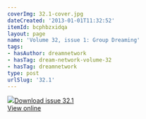 ```yaml
---
coverImg: 32.1-cover.jpg
dateCreated: '2013-01-01T11:32:52'
itemId: bcphbzxidqa
layout: page
name: 'Volume 32, issue 1: Group Dreaming'
tags:
- hasAuthor: dreamnetwork
- hasTag: dream-network-volume-32
- hasTag: dreamnetwork
type: post
urlSlug: '32.1'
---
```

<img class="card-journal-img" src="../images/32.1-rect.jpg"/><a href="../files/pdfs/Volume_32/32.1_group_dreaming.pdf" download="">Download issue 32.1</a><br><a href="../files/pdfs/Volume_32/32.1_group_dreaming.pdf">View online</a>